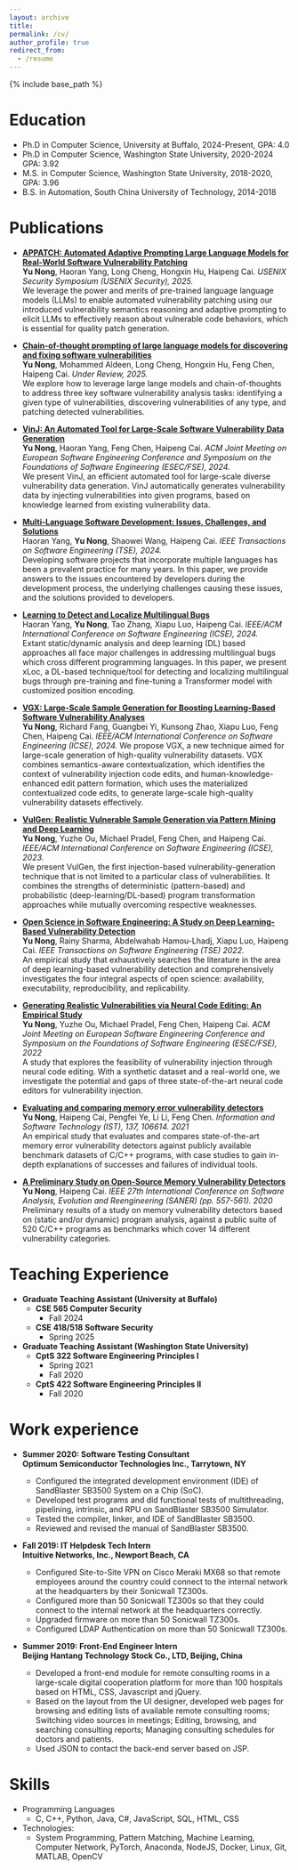 ```yaml
---
layout: archive
title: 
permalink: /cv/
author_profile: true
redirect_from:
  - /resume
---
```


{% include base_path %}

Education
======
* Ph.D in Computer Science, University at Buffalo, 2024-Present, GPA: 4.0
* Ph.D in Computer Science, Washington State University, 2020-2024 GPA: 3.92
* M.S. in Computer Science, Washington State University, 2018-2020, GPA: 3.96
* B.S. in Automation, South China University of Technology, 2014-2018

Publications
======
* **[APPATCH: Automated Adaptive Prompting Large Language Models for Real-World Software Vulnerability Patching](https://chapering.github.io/pubs/sec25.pdf)** \
**Yu Nong**, Haoran Yang, Long Cheng, Hongxin Hu, Haipeng Cai. *USENIX Security Symposium (USENIX Security), 2025.* \
We leverage the power and merits of pre-trained language language models (LLMs) to enable automated vulnerability patching using our introduced vulnerability semantics reasoning and adaptive prompting to elicit LLMs to effectively reason about vulnerable code behaviors, which is essential for quality patch generation.

* **[Chain-of-thought prompting of large language models for discovering and fixing software vulnerabilities](https://arxiv.org/pdf/2402.17230)** \
**Yu Nong**, Mohammed Aldeen, Long Cheng, Hongxin Hu, Feng Chen, Haipeng Cai. *Under Review, 2025.* \
We explore how to leverage large lange models and chain-of-thoughts to address three key software vulnerability analysis tasks: identifying a given type of vulnerabilities, discovering vulnerabilities of any type, and patching detected vulnerabilities.

* **[VinJ: An Automated Tool for Large-Scale Software Vulnerability Data Generation](https://chapering.github.io/pubs/nong24fsetool.pdf)** \
**Yu Nong**, Haoran Yang, Feng Chen, Haipeng Cai. *ACM Joint Meeting on European Software Engineering Conference and Symposium on the Foundations of Software Engineering (ESEC/FSE), 2024.* \
We present VinJ, an efficient automated tool for large-scale diverse vulnerability data generation. VinJ automatically generates vulnerability data by injecting vulnerabilities into given programs, based on knowledge learned from existing vulnerability data.

* **[Multi-Language Software Development: Issues, Challenges, and Solutions](https://chapering.github.io/pubs/tse24haoran.pdf)** \
Haoran Yang, **Yu Nong**, Shaowei Wang, Haipeng Cai. *IEEE Transactions on Software Engineering (TSE), 2024.* \
Developing software projects that incorporate multiple languages has been a prevalent practice for many years. In this paper, we provide answers to the issues encountered by developers during the development process, the underlying challenges causing these issues, and the solutions provided to developers. 

* **[Learning to Detect and Localize Multilingual Bugs](https://chapering.github.io/pubs/fse24haoran.pdf)** \
Haoran Yang, **Yu Nong**, Tao Zhang, Xiapu Luo, Haipeng Cai. *IEEE/ACM International Conference on Software Engineering (ICSE), 2024.* \
Extant static/dynamic analysis and deep learning (DL) based approaches all face major challenges in addressing multilingual bugs which cross different programming languages. In this paper, we present xLoc, a DL-based technique/tool for detecting and localizing multilingual bugs through pre-training and fine-tuning a Transformer model with customized position encoding. 

* **[VGX: Large-Scale Sample Generation for Boosting Learning-Based Software Vulnerability Analyses](https://chapering.github.io/pubs/icse24yu.pdf)** \
**Yu Nong**, Richard Fang, Guangbei Yi, Kunsong Zhao, Xiapu Luo, Feng Chen, Haipeng Cai. *IEEE/ACM International Conference on Software Engineering (ICSE), 2024.* 
We propose VGX, a new technique aimed for large-scale generation of high-quality vulnerability datasets. VGX combines semantics-aware contextualization, which identifies the context of vulnerability injection code edits, and human-knowledge-enhanced edit pattern formation, which uses the materialized contextualized code edits, to generate large-scale high-quality vulnerability datasets effectively.

* **[VulGen: Realistic Vulnerable Sample Generation via Pattern Mining and Deep Learning](https://www.researchgate.net/publication/368358322_VULGEN_Realistic_Vulnerability_Generation_Via_Pattern_Mining_and_Deep_Learning)** \
**Yu Nong**, Yuzhe Ou, Michael Pradel, Feng Chen, and Haipeng Cai. *IEEE/ACM International Conference on Software Engineering (ICSE), 2023.* \
We present VulGen, the first injection-based vulnerability-generation technique that is not limited to a particular class of vulnerabilities. It combines the
strengths of deterministic (pattern-based) and probabilistic (deep-learning/DL-based) program transformation approaches while mutually overcoming respective weaknesses.

* **[Open Science in Software Engineering: A Study on Deep Learning-Based Vulnerability Detection](https://www.researchgate.net/publication/363535723_Open_Science_in_Software_Engineering_A_Study_on_Deep_Learning-Based_Vulnerability_Detection)** \
**Yu Nong**, Rainy Sharma, Abdelwahab Hamou-Lhadj, Xiapu Luo, Haipeng Cai. *IEEE Transactions on Software Engineering (TSE) 2022.* \
An empirical study that exhaustively searches the literature in the area of deep learning-based vulnerability detection and comprehensively investigates the four integral aspects of open science: availability, executability, reproducibility, and replicability.


* **[Generating Realistic Vulnerabilities via Neural Code Editing: An Empirical Study](https://www.researchgate.net/publication/361835991_Generating_Realistic_Vulnerabilities_via_Neural_Code_Editing_An_Empirical_Study)** \
**Yu Nong**, Yuzhe Ou, Michael Pradel, Feng Chen, Haipeng Cai. *ACM Joint Meeting on European Software Engineering Conference and Symposium on the Foundations of Software Engineering (ESEC/FSE), 2022* \
A study that explores the feasibility of vulnerability injection through neural code editing. With a synthetic dataset and a real-world one, we investigate the potential and gaps of three state-of-the-art neural code editors for vulnerability injection.

* **[Evaluating and comparing memory error vulnerability detectors](https://www.researchgate.net/publication/351374599_Evaluating_and_comparing_memory_error_vulnerability_detectors)** \
**Yu Nong**, Haipeng Cai, Pengfei Ye, Li Li, Feng Chen. *Information and Software Technology (IST), 137, 106614. 2021* \
An empirical study that evaluates and compares state-of-the-art memory error vulnerability detectors against publicly available benchmark datasets of C/C++ programs, with case studies to gain in-depth explanations of successes and failures of individual tools.

* **[A Preliminary Study on Open-Source Memory Vulnerability Detectors](https://www.researchgate.net/publication/340402566_A_Preliminary_Study_on_Open-Source_Memory_Vulnerability_Detectors)** \
**Yu Nong**, Haipeng Cai. *IEEE 27th International Conference on Software Analysis, Evolution and Reengineering (SANER) (pp. 557-561). 2020* \
Preliminary results of a study on memory vulnerability detectors based on (static and/or dynamic) program analysis, against a public suite of 520 C/C++ programs as benchmarks which cover 14 different vulnerability categories.
  
  
Teaching Experience
======
* **Graduate Teaching Assistant (University at Buffalo)**
  * **CSE 565 Computer Security**
    * Fall 2024
  * **CSE 418/518 Software Security**
    * Spring 2025
* **Graduate Teaching Assistant (Washington State University)** 
  * **CptS 322 Software Engineering Principles I**
    * Spring 2021
    * Fall 2020
  * **CptS 422 Software Engineering Principles II**
    * Fall 2020

Work experience
======
* **Summer 2020: Software Testing Consultant                                                                           	\
  Optimum Semiconductor Technologies Inc., Tarrytown, NY**
  * Configured the integrated development environment (IDE) of SandBlaster SB3500 System on a Chip (SoC).
  * Developed test programs and did functional tests of multithreading, pipelining, intrinsic, and RPU on SandBlaster SB3500 Simulator.
  * Tested the compiler, linker, and IDE of SandBlaster SB3500.
  * Reviewed and revised the manual of SandBlaster SB3500.

* **Fall 2019: IT Helpdesk Tech Intern	\
  Intuitive Networks, Inc., Newport Beach, CA**
  * Configured Site-to-Site VPN on Cisco Meraki MX68 so that remote employees around the country could connect to the internal network at the headquarters by their Sonicwall TZ300s.
  * Configured more than 50 Sonicwall TZ300s so that they could connect to the internal network at the headquarters correctly.
  * Upgraded firmware on more than 50 Sonicwall TZ300s.
  * Configured LDAP Authentication on more than 50 Sonicwall TZ300s.

* **Summer 2019: Front-End Engineer Intern \
  Beijing Hantang Technology Stock Co., LTD, Beijing, China**
  * Developed a front-end module for remote consulting rooms in a large-scale digital cooperation platform for more than 100 hospitals based on HTML, CSS, Javascript and jQuery.
  * Based on the layout from the UI designer, developed web pages for browsing and editing lists of available remote consulting rooms; Switching video sources in meetings; Editing, browsing, and searching consulting reports; Managing consulting schedules for doctors and patients.
  * Used JSON to contact the back-end server based on JSP.

Skills
======
* Programming Languages
  * C, C++, Python, Java, C#, JavaScript, SQL, HTML, CSS
* Technologies:
  * System Programming, Pattern Matching, Machine Learning, Computer Network, PyTorch, Anaconda, NodeJS, Docker, Linux, Git, MATLAB, OpenCV



  

